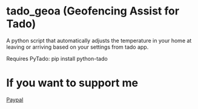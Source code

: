 # tado_geoa (Geofencing Assist for Tado)
A python script that automatically adjusts the temperature in your home at leaving or arriving based on your settings from tado app.

Requires PyTado: pip install python-tado

# If you want to support me
[Paypal](https://paypal.me/adrianslabu)
